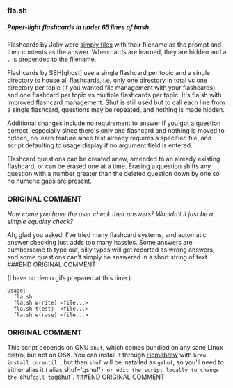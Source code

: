 ### fla.sh

##### Paper-light flashcards in under 65 lines of bash.

Flashcards by Joliv were [simply files](http://en.wikipedia.org/wiki/Everything_is_a_file)
with their filename as the prompt and their contents as the answer. When cards are learned, they are hidden and a `.` is prepended to the filename.

Flashcards by SSH[ghost] use a single flashcard per topic and a single directory to house
all flashcards, i.e. only one directory in total vs one directory per topic (if you
wanted file management with your flashcards) and one flashcard per topic vs multiple
flashcards per topic. It's fla.sh with improved flashcard management. Shuf is still used
but to call each line from a single flashcard, questions may be repeated, and nothing is
made hidden.

Additional changes include no requirement to answer if you got a question correct,
especially since there's only one flashcard and nothing is moved to hidden, no learn
feature since test already requires a specified file, and script defaulting to usage
display if no argument field is entered.

Flashcard questions can be created anew, amended to an already existing flashcard, or can
be erased one at a time. Erasing a question shifts any question with a number greater than
the deleted question down by one so no numeric gaps are present.

### ORIGINAL COMMENT
*How come you have the user check their answers? Wouldn't it just be a simple equality
check?*

Ah, glad you asked! I've tried many flashcard systems, and automatic answer checking just
adds too many hassles. Some answers are cumbersome to type out, silly typos will get
reported as wrong answers, and some questions can't simply be answered in a short string
of text.
###END ORIGINAL COMMENT

(I have no demo gifs prepared at this time.)

```
Usage:
  fla.sh
  fla.sh w(rite) <file...>
  fla.sh t(est)  <file...>
  fla.sh e(rase) <file...>
```

### ORIGINAL COMMENT
This script depends on GNU `shuf`, which comes bundled on any sane Linux distro, but not
on OSX. You can install it through [Homebrew](http://brew.sh) with `brew install coreutil
`, but then `shuf` will be installed as `gshuf`, so you'll need to either alias it (
alias shuf='gshuf'`) or edit the script locally to change the `shuf` call to `gshuf`.
###END ORIGINAL COMMENT

